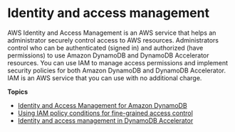 # Identity and access management<a name="identity-and-access-mgmt"></a>

 AWS Identity and Access Management is an AWS service that helps an administrator securely control access to AWS resources\. Administrators control who can be authenticated \(signed in\) and authorized \(have permissions\) to use Amazon DynamoDB and DynamoDB Accelerator resources\. You can use IAM to manage access permissions and implement security policies for both Amazon DynamoDB and DynamoDB Accelerator\. IAM is an AWS service that you can use with no additional charge\. 

 

**Topics**
+ [Identity and Access Management for Amazon DynamoDB](security-iam.md)
+ [Using IAM policy conditions for fine\-grained access control](specifying-conditions.md)
+ [Identity and access management in DynamoDB Accelerator](DAXIAM.md)